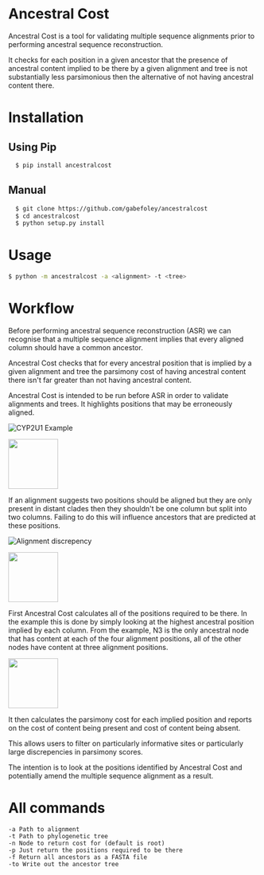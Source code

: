 # Ancestral Cost

Ancestral Cost is a tool for validating multiple sequence alignments prior to performing ancestral sequence reconstruction.

It checks for each position in a given ancestor that the presence of ancestral content implied to be there by a given alignment and tree is not substantially less parsimonious then the alternative of not having ancestral content there.

# Installation
## Using Pip
```bash
  $ pip install ancestralcost
```
## Manual
```bash
  $ git clone https://github.com/gabefoley/ancestralcost
  $ cd ancestralcost
  $ python setup.py install
```
# Usage
```bash
$ python -m ancestralcost -a <alignment> -t <tree>
```

# Workflow

Before performing ancestral sequence reconstruction (ASR) we can recognise that a multiple sequence alignment implies that every aligned column should have a common ancestor.

Ancestral Cost checks that for every ancestral position that is implied by a given alignment and tree the parsimony cost of having ancestral content there isn't far greater than not having ancestral content.

Ancestral Cost is intended to be run before ASR in order to validate alignments and trees. It highlights positions that may be erroneously aligned.

![CYP2U1 Example](https://raw.githubusercontent.com/gabefoley/ancestralcost/master/images/CYP2U_165_ancestralcost.png)

<img src="https://raw.githubusercontent.com/gabefoley/ancestralcost/master/images/CYP2U_165_ancestralcost.png" width="100" height="100">



If an alignment suggests two positions should be aligned but they are only present in distant clades then they shouldn't be one column but split into two columns. Failing to do this will influence ancestors that are predicted at these positions.


![Alignment discrepency](https://raw.githubusercontent.com/gabefoley/ancestralcost/master/images/alignment_discrepency.png)

<img src="https://raw.githubusercontent.com/gabefoley/ancestralcost/master/images/alignment_discrepency.png" width="100" height="100">


First Ancestral Cost calculates all of the positions required to be there. In the example this is done by simply looking at the highest ancestral position implied by each column. From the example, N3 is the only ancestral node that has content at each of the four alignment positions, all of the other nodes have content at three alignment positions.

<img src="https://raw.githubusercontent.com/gabefoley/ancestralcost/master/images/ancestralcost_example.png" width="100" height="100">

It then calculates the parsimony cost for each implied position and reports on the cost of content being present and cost of content being absent.

This allows users to filter on particularly informative sites or particularly large discrepencies in parsimony scores.

The intention is to look at the positions identified by Ancestral Cost and potentially amend the multiple sequence alignment as a result.



# All commands
```
-a Path to alignment
-t Path to phylogenetic tree
-n Node to return cost for (default is root)
-p Just return the positions required to be there
-f Return all ancestors as a FASTA file
-to Write out the ancestor tree

